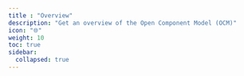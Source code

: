 ```yaml
---
title : "Overview"
description: "Get an overview of the Open Component Model (OCM)"
icon: "🌐"
weight: 10
toc: true
sidebar:
  collapsed: true
---
```

